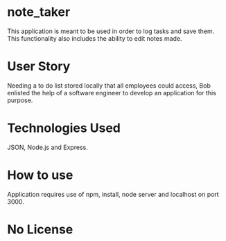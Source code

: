 # note_taker
This application is meant to be used in order to log tasks and save them. This functionality also includes the ability to edit notes made.

# User Story
Needing a to do list stored locally that all employees could access, Bob enlisted the help of a software engineer to develop an application for this purpose.

# Technologies Used 
JSON, Node.js and Express.

# How to use
Application requires use of npm, install, node server and localhost on port 3000.

# No License
